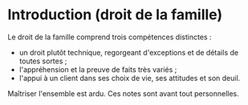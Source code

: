 # Introduction \(droit de la famille\)

Le droit de la famille comprend trois compétences distinctes :

* un droit plutôt technique, regorgeant d'exceptions et de détails de toutes sortes ;
* l'appréhension et la preuve de faits très variés ;
* l'appui à un client dans ses choix de vie, ses attitudes et son deuil. 

Maîtriser l'ensemble est ardu. Ces notes sont avant tout personnelles.

